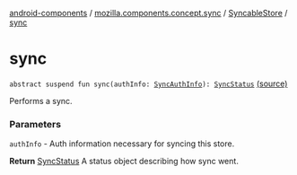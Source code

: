 [android-components](../../index.md) / [mozilla.components.concept.sync](../index.md) / [SyncableStore](index.md) / [sync](./sync.md)

# sync

`abstract suspend fun sync(authInfo: `[`SyncAuthInfo`](../-sync-auth-info/index.md)`): `[`SyncStatus`](../-sync-status/index.md) [(source)](https://github.com/mozilla-mobile/android-components/blob/master/components/concept/sync/src/main/java/mozilla/components/concept/sync/Sync.kt#L55)

Performs a sync.

### Parameters

`authInfo` - Auth information necessary for syncing this store.

**Return**
[SyncStatus](../-sync-status/index.md) A status object describing how sync went.

